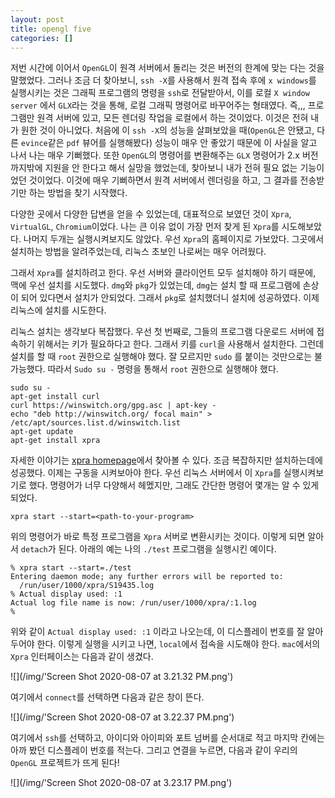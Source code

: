 ```yaml
---
layout: post
title: opengl five
categories: []
---
```


저번 시간에 이어서 `OpenGL`이 원격 서버에서 돌리는 것은 버전의 한계에 맞는 다는 것을 말했었다. 그러나 조금 더 찾아보니, `ssh -X`를 사용해서 원격 접속 후에 `x windows`를 실행시키는 것은 그래픽 프로그램의 명령을 `ssh`로 전달받아서, 이를 로컬 `X window server` 에서 `GLX`라는 것을 통해, 로컬 그래픽 명령어로 바꾸어주는 형태였다. 즉,,, 프로그램만 원격 서버에 있고, 모든 렌더링 작업을 로컬에서 하는 것이었다. 이것은 전혀 내가 원한 것이 아니었다. 처음에 이 `ssh -X`의 성능을 살펴보았을 때(`OpenGL`은 안됐고, 다른 `evince`같은 `pdf` 뷰어를 실행해봤다) 성능이 매우 안 좋았기 때문에 이 사실을 알고 나서 나는 매우 기뻐했다. 또한 `OpenGL`의 명령어를 변환해주는 `GLX` 명령어가 2.x 버전까지밖에 지원을 안 한다고 해서 실망을 했었는데, 찾아보니 내가 전혀 필요 없는 기능이었던 것이었다. 이것에 매우 기뻐하면서 원격 서버에서 렌더링을 하고, 그 결과를 전송받기만 하는 방법을 찾기 시작했다.

다양한 곳에서 다양한 답변을 얻을 수 있었는데, 대표적으로 보였던 것이 `Xpra`, `VirtualGL`, `Chromium`이었다. 나는 큰 이유 없이 가장 먼저 찾게 된 `Xpra`를 시도해보았다. 나머지 두개는 실행시켜보지도 않았다. 우선 `Xpra`의 홈페이지로 가보았다. 그곳에서 설치하는 방법을 알려주었는데, 리눅스 초보인 나로써는 매우 어려웠다.

그래서 `Xpra`를 설치하려고 한다. 우선 서버와 클라이언트 모두 설치해야 하기 때문에, 맥에 우선 설치를 시도했다. `dmg`와 `pkg`가 있었는데, `dmg`는 설치 할 때 프로그램에 손상이 되어 있다면서 설치가 안되었다. 그래서 `pkg`로 설치했더니 설치에 성공하였다. 이제 리눅스에 설치를 시도한다.

리눅스 설치는 생각보다 복잡했다. 우선 첫 번째로, 그들의 프로그램 다운로드 서버에 접속하기 위해서는 키가 필요하다고 한다. 그래서 키를 `curl`을 사용해서 설치한다. 그런데 설치를 할 때 `root` 권한으로 실행해야 했다. 잘 모르지만 `sudo` 를 붙이는 것만으로는 불가능했다. 따라서 `Sudo su -` 명령을 통해서 `root` 권한으로 실행해야 했다. 

```
sudo su -
apt-get install curl
curl https://winswitch.org/gpg.asc | apt-key -
echo "deb http://winswitch.org/ focal main" > /etc/apt/sources.list.d/winswitch.list
apt-get update
apt-get install xpra
```

자세한 이야기는 [xpra homepage](https://xpra.org/)에서 찾아볼 수 있다. 조금 복잡하지만 설치하는데에 성공했다. 이제는 구동을 시켜보아야 한다. 우선 리눅스 서버에서 이 `Xpra`를 실행시켜보기로 했다. 명령어가 너무 다양해서 헤멨지만, 그래도 간단한 명령어 몇개는 알 수 있게 되었다. 

```
xpra start --start=<path-to-your-program>
```

위의 명령어가 바로 특정 프로그램을 `Xpra` 서버로 변환시키는 것이다. 이렇게 되면 알아서 `detach`가 된다. 아래의 예는 나의 `./test` 프로그램을 실행시킨 예이다.

```
% xpra start --start=./test
Entering daemon mode; any further errors will be reported to:
  /run/user/1000/xpra/S19435.log
% Actual display used: :1
Actual log file name is now: /run/user/1000/xpra/:1.log
%
```

위와 같이 `Actual display used: :1` 이라고 나오는데, 이 디스플레이 번호를 잘 알아두어야 한다. 이렇게 실행을 시키고 나면, `local`에서 접속을 시도해야 한다. `mac`에서의 `Xpra` 인터페이스는 다음과 같이 생겼다.

![](/img/'Screen Shot 2020-08-07 at 3.21.32 PM.png')

여기에서 `connect`를 선택하면 다음과 같은 창이 뜬다.

![](/img/'Screen Shot 2020-08-07 at 3.22.37 PM.png')

여기에서 `ssh`를 선택하고, 아이디와 아이피와 포트 넘버를 순서대로 적고 마지막 칸에는 아까 봤던 디스플레이 번호를 적는다. 그리고 연결을 누르면, 다음과 같이 우리의 `OpenGL` 프로젝트가 뜨게 된다!

![](/img/'Screen Shot 2020-08-07 at 3.23.17 PM.png')
